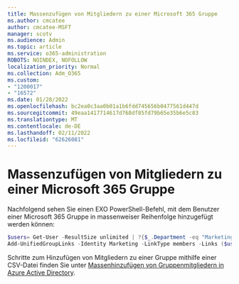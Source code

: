 ```yaml
---
title: Massenzufügen von Mitgliedern zu einer Microsoft 365 Gruppe
ms.author: cmcatee
author: cmcatee-MSFT
manager: scotv
ms.audience: Admin
ms.topic: article
ms.service: o365-administration
ROBOTS: NOINDEX, NOFOLLOW
localization_priority: Normal
ms.collection: Adm_O365
ms.custom:
- "1200017"
- "16572"
ms.date: 01/28/2022
ms.openlocfilehash: bc2ea0c3aa0b01a1b6fdd745656b0477561d447d
ms.sourcegitcommit: 49eaa1417714617d768df85fd79b65e35b6e5c83
ms.translationtype: MT
ms.contentlocale: de-DE
ms.lasthandoff: 02/11/2022
ms.locfileid: "62626081"
---
```

# <a name="bulk-add-members-to-a-microsoft-365-group"></a>Massenzufügen von Mitgliedern zu einer Microsoft 365 Gruppe

Nachfolgend sehen Sie einen EXO PowerShell-Befehl, mit dem Benutzer einer Microsoft 365 Gruppe in massenweiser Reihenfolge hinzugefügt werden können:

```PowerShell
$users= Get-User -ResultSize unlimited | ?{$_.Department -eq "Marketing" -AND $_.RecipientType -eq "UserMailbox"}
Add-UnifiedGroupLinks -Identity Marketing -LinkType members -Links ($users.UserPrincipalName)
```

Schritte zum Hinzufügen von Mitgliedern zu einer Gruppe mithilfe einer CSV-Datei finden Sie unter [Massenhinzufügen von Gruppenmitgliedern in Azure Active Directory](https://aka.ms/M365GroupMemberBulkAddCSV).
